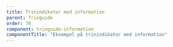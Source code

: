```yaml
---
title: Trinindikator med information
parent: Tringuide
order: 70
component: tringuide-information
componentTitle: "Eksempel på trinindikator med information"
---
```

